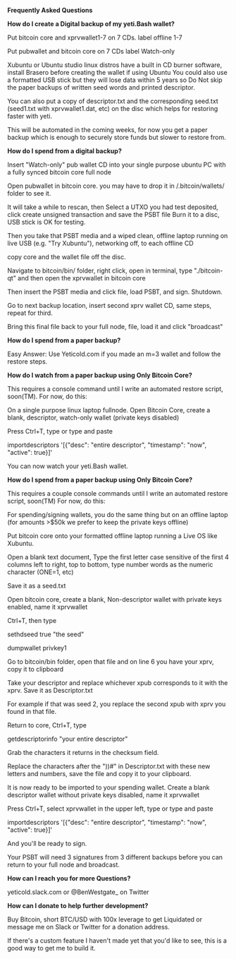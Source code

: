 **Frequently Asked Questions**

**How do I create a Digital backup of my yeti.Bash wallet?**

Put bitcoin core and xprvwallet1-7 on 7 CDs.
label offline 1-7

Put pubwallet and bitcoin core on 7 CDs
label Watch-only

Xubuntu or Ubuntu studio linux distros have a built in CD burner software, install Brasero before creating the wallet if using Ubuntu
You could also use a formatted USB stick but they will lose data within 5 years so Do Not skip the paper backups of written seed words and printed descriptor.

You can also put a copy of descriptor.txt and the corresponding seed.txt (seed1.txt with xprvwallet1.dat, etc) on the disc which helps for restoring faster with yeti.

This will be automated in the coming weeks, for now you get a paper backup which is enough to securely store funds but slower to restore from.

**How do I spend from a digital backup?**

Insert "Watch-only" pub wallet CD into your single purpose ubuntu PC with a fully synced bitcoin core full node

Open pubwallet in bitcoin core. you may have to drop it in /.bitcoin/wallets/ folder to see it.

It will take a while to rescan, then Select a UTXO you had test deposited, click create unsigned transaction and save the PSBT file
Burn it to a disc, USB stick is OK for testing.

Then you take that PSBT media and a wiped clean, offline laptop running on live USB (e.g. "Try Xubuntu"), networking off, to each offline CD

copy core and the wallet file off the disc.

Navigate to bitcoin/bin/ folder, right click, open in terminal, type "./bitcoin-qt" and then open the xprvwallet in bitcoin core

Then insert the PSBT media and click file, load PSBT, and sign. Shutdown.

Go to next backup location, insert second xprv wallet CD, same steps, repeat for third.

Bring this final file back to your full node, file, load it and click "broadcast"

**How do I spend from a paper backup?**

Easy Answer: Use Yeticold.com if you made an m=3 wallet and follow the restore steps.

**How do I watch from a paper backup using Only Bitcoin Core?**

This requires a console command until I write an automated restore script, soon(TM).  For now, do this:

On a single purpose linux laptop fullnode. Open Bitcoin Core, create a blank, descriptor, watch-only wallet (private keys disabled)

Press Ctrl+T, type or type and paste 

importdescriptors '[{"desc": "entire descriptor", "timestamp": "now", "active": true}]'

You can now watch your yeti.Bash wallet.

**How do I spend from a paper backup using Only Bitcoin Core?**

This requires a couple console commands until I write an automated restore script, soon(TM)  For now, do this:

For spending/signing wallets, you do the same thing but on an offline laptop (for amounts >$50k we prefer to keep the private keys offline)

Put bitcoin core onto your formatted offline laptop running a Live OS like Xubuntu.

Open a blank text document, Type the first letter case sensitive of the first 4 columns left to right, top to bottom, type number words as the numeric character (ONE=1, etc)

Save it as a seed.txt

Open bitcoin core, create a blank, Non-descriptor wallet with private keys enabled, name it xprvwallet

Ctrl+T, then type

sethdseed true "the seed"

dumpwallet privkey1

Go to bitcoin/bin folder, open that file and on line 6 you have your xprv, copy it to clipboard

Take your descriptor and replace whichever xpub corresponds to it with the xprv.  Save it as Descriptor.txt

For example if that was seed 2, you replace the second xpub with xprv you found in that file.

Return to core, Ctrl+T, type

getdescriptorinfo "your entire descriptor"

Grab the characters it returns in the checksum field.

Replace the characters after the "))#" in Descriptor.txt with these new letters and numbers, save the file and copy it to your clipboard.

It is now ready to be imported to your spending wallet. Create a blank descriptor wallet without private keys disabled, name it xprvwallet

Press Ctrl+T, select xprvwallet in the upper left, type or type and paste 

importdescriptors '[{"desc": "entire descriptor", "timestamp": "now", "active": true}]'

And you'll be ready to sign.

Your PSBT will need 3 signatures from 3 different backups before you can return to your full node and broadcast.

**How can I reach you for more Questions?**

yeticold.slack.com  or @BenWestgate_ on Twitter

**How can I donate to help further development?**

Buy Bitcoin, short BTC/USD with 100x leverage to get Liquidated or message me on Slack or Twitter for a donation address.

If there's a custom feature I haven't made yet that you'd like to see, this is a good way to get me to build it.
